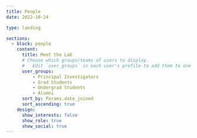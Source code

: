 ```yaml
---
title: People
date: 2022-10-24

type: landing

sections:
  - block: people
    content:
      title: Meet the Lab
      # Choose which groups/teams of users to display.
      #   Edit `user_groups` in each user's profile to add them to one or more of these groups.
      user_groups:
          - Principal Investigators
          - Grad Students
          - Undergrad Students
          - Alumni
      sort_by: Params.date_joined
      sort_ascending: true
    design:
      show_interests: false
      show_role: true
      show_social: true
---
```

